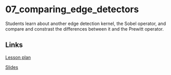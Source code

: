 # 07_comparing_edge_detectors

Students learn about another edge detection kernel, the Sobel operator, and compare and constrast the differences between it and the Prewitt operator.

## Links

[Lesson plan](https://docs.google.com/document/d/1NSoUVJ9_aJikhEBYvZm8vIdfKxlLXh2_upO_TDzwzRU/edit)

[Slides](https://docs.google.com/presentation/d/1t8PadBsr8x4KRaN8ZixpOp3DaD6_JSfimQ43pWHP6lg/edit#slide=id.g1ed235ae107_0_4)
